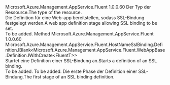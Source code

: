 <Type Name="IWithHostNameSslBinding&lt;FluentT&gt;" FullName="Microsoft.Azure.Management.AppService.Fluent.WebAppBase.Definition.IWithHostNameSslBinding&lt;FluentT&gt;">
  <TypeSignature Language="C#" Value="public interface IWithHostNameSslBinding&lt;FluentT&gt;" />
  <TypeSignature Language="ILAsm" Value=".class public interface auto ansi abstract IWithHostNameSslBinding`1&lt;FluentT&gt;" />
  <TypeSignature Language="DocId" Value="T:Microsoft.Azure.Management.AppService.Fluent.WebAppBase.Definition.IWithHostNameSslBinding`1" />
  <TypeSignature Language="VB.NET" Value="Public Interface IWithHostNameSslBinding(Of FluentT)" />
  <TypeSignature Language="F#" Value="type IWithHostNameSslBinding&lt;'FluentT&gt; = interface" />
  <AssemblyInfo>
    <AssemblyName>Microsoft.Azure.Management.AppService.Fluent</AssemblyName>
    <AssemblyVersion>1.0.0.60</AssemblyVersion>
  </AssemblyInfo>
  <TypeParameters>
    <TypeParameter Name="FluentT" />
  </TypeParameters>
  <Interfaces />
  <Docs>
    <typeparam name="FluentT"><span data-ttu-id="727b7-101">Der Typ der Ressource.</span><span class="sxs-lookup"><span data-stu-id="727b7-101">The type of the resource.</span></span></typeparam>
    <summary>
            <span data-ttu-id="727b7-102">Die Definition für eine Web-app bereitstellen, sodass SSL-Bindung festgelegt werden.</span><span class="sxs-lookup"><span data-stu-id="727b7-102">A web app definition stage allowing SSL binding to be set.</span></span>
            </summary>
    <remarks>To be added.</remarks>
  </Docs>
  <Members>
    <Member MemberName="DefineSslBinding">
      <MemberSignature Language="C#" Value="public Microsoft.Azure.Management.AppService.Fluent.HostNameSslBinding.Definition.IBlank&lt;Microsoft.Azure.Management.AppService.Fluent.WebAppBase.Definition.IWithCreate&lt;FluentT&gt;&gt; DefineSslBinding ();" />
      <MemberSignature Language="ILAsm" Value=".method public hidebysig newslot virtual instance class Microsoft.Azure.Management.AppService.Fluent.HostNameSslBinding.Definition.IBlank`1&lt;class Microsoft.Azure.Management.AppService.Fluent.WebAppBase.Definition.IWithCreate`1&lt;!FluentT&gt;&gt; DefineSslBinding() cil managed" />
      <MemberSignature Language="DocId" Value="M:Microsoft.Azure.Management.AppService.Fluent.WebAppBase.Definition.IWithHostNameSslBinding`1.DefineSslBinding" />
      <MemberSignature Language="VB.NET" Value="Public Function DefineSslBinding () As IBlank(Of IWithCreate(Of FluentT))" />
      <MemberSignature Language="F#" Value="abstract member DefineSslBinding : unit -&gt; Microsoft.Azure.Management.AppService.Fluent.HostNameSslBinding.Definition.IBlank&lt;Microsoft.Azure.Management.AppService.Fluent.WebAppBase.Definition.IWithCreate&lt;'FluentT&gt;&gt;" Usage="iWithHostNameSslBinding.DefineSslBinding " />
      <MemberType>Method</MemberType>
      <AssemblyInfo>
        <AssemblyName>Microsoft.Azure.Management.AppService.Fluent</AssemblyName>
        <AssemblyVersion>1.0.0.60</AssemblyVersion>
      </AssemblyInfo>
      <ReturnValue>
        <ReturnType>Microsoft.Azure.Management.AppService.Fluent.HostNameSslBinding.Definition.IBlank&lt;Microsoft.Azure.Management.AppService.Fluent.WebAppBase.Definition.IWithCreate&lt;FluentT&gt;&gt;</ReturnType>
      </ReturnValue>
      <Parameters />
      <Docs>
        <summary>
            <span data-ttu-id="727b7-103">Startet eine Definition einer SSL-Bindung an.</span><span class="sxs-lookup"><span data-stu-id="727b7-103">Starts a definition of an SSL binding.</span></span>
            </summary>
        <returns>To be added.</returns>
        <remarks>To be added.</remarks>
        <return><span data-ttu-id="727b7-104">Die erste Phase der Definition einer SSL-Bindung.</span><span class="sxs-lookup"><span data-stu-id="727b7-104">The first stage of an SSL binding definition.</span></span></return>
      </Docs>
    </Member>
  </Members>
</Type>